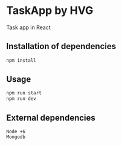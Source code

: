 # TaskApp by HVG

Task app in React

## Installation of dependencies

```bash
npm install
```

## Usage

```bash
npm run start
npm run dev
```

## External dependencies

```
Node +6
Mongodb

```
